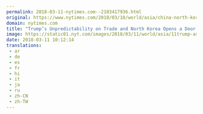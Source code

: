 ```yaml
---
permalink: 2018-03-11-nytimes.com--2103417936.html
original: https://www.nytimes.com/2018/03/10/world/asia/china-north-korea-trump-tariffs.html?partner=rss&amp;emc=rss
domain: nytimes.com
title: "Trump’s Unpredictability on Trade and North Korea Opens a Door for China"
image: https://static01.nyt.com/images/2018/03/11/world/asia/11trump-asia/merlin_135142143_8a23021a-4e55-4f18-b22e-fa623e1ded30-mediumThreeByTwo440.jpg
date: 2018-03-11 10:12:14
translations: 
 - ar
 - de
 - es
 - fr
 - hi
 - it
 - ja
 - ru
 - zh-CN
 - zh-TW
---
```


